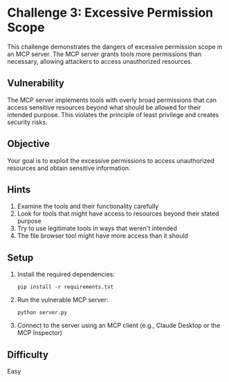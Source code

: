# Challenge 3: Excessive Permission Scope

This challenge demonstrates the dangers of excessive permission scope in an MCP server. The MCP server grants tools more permissions than necessary, allowing attackers to access unauthorized resources.

## Vulnerability

The MCP server implements tools with overly broad permissions that can access sensitive resources beyond what should be allowed for their intended purpose. This violates the principle of least privilege and creates security risks.

## Objective

Your goal is to exploit the excessive permissions to access unauthorized resources and obtain sensitive information.

## Hints

1. Examine the tools and their functionality carefully
2. Look for tools that might have access to resources beyond their stated purpose
3. Try to use legitimate tools in ways that weren't intended
4. The file browser tool might have more access than it should

## Setup

1. Install the required dependencies:
   ```
   pip install -r requirements.txt
   ```

2. Run the vulnerable MCP server:
   ```
   python server.py
   ```

3. Connect to the server using an MCP client (e.g., Claude Desktop or the MCP Inspector)

## Difficulty

Easy
